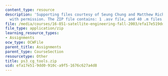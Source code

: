 ```yaml
---
content_type: resource
description: 'Supporting files courtesy of Seung Chung and Matthew Richards. Used
  with permission. The ZIP file contains: 1 .asv file, and 40 .m files.'
file: /media/courses/16-851-satellite-engineering-fall-2003/efa17e519dd0910ca9f51676c627a4d8_ps3_cg_tools.zip
file_type: application/zip
learning_resource_types:
- Assignments
ocw_type: OCWFile
parent_title: Assignments
parent_type: CourseSection
resourcetype: Other
title: ps3_cg_tools.zip
uid: efa17e51-9dd0-910c-a9f5-1676c627a4d8
---
```

